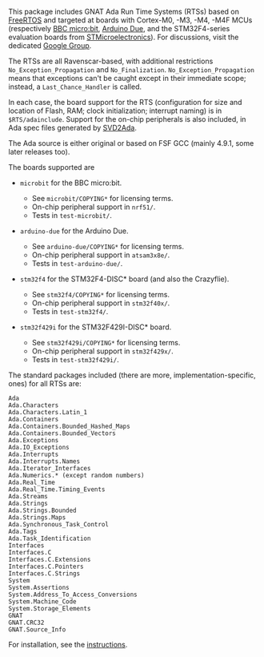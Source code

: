 This package includes GNAT Ada Run Time Systems (RTSs) based on [FreeRTOS](http://www.freertos.org) and targeted at boards with Cortex-M0, -M3, -M4, -M4F MCUs (respectively [BBC micro:bit](http://microbit.org), [Arduino Due](https://www.arduino.cc), and the STM32F4-series evaluation boards from [STMicroelectronics](https://www.st.com)). For discussions, visit the dedicated [Google Group](https://groups.google.com/forum/#!forum/cortex-gnat-rts).

The RTSs are all Ravenscar-based, with additional restrictions `No_Exception_Propagation` and `No_Finalization`. `No_Exception_Propagation` means that exceptions can't be caught except in their immediate scope; instead, a `Last_Chance_Handler` is called.

In each case, the board support for the RTS (configuration for size and location of Flash, RAM; clock initialization; interrupt naming) is in `$RTS/adainclude`. Support for the on-chip peripherals is also included, in Ada spec files generated by [SVD2Ada](https://github.com/AdaCore/svd2ada).

The Ada source is either original or based on FSF GCC (mainly 4.9.1, some later releases too).

The boards supported are

* `microbit` for the BBC micro:bit.
  * See `microbit/COPYING*` for licensing terms.
  * On-chip peripheral support in `nrf51/`.
  * Tests in `test-microbit/`.

* `arduino-due` for the Arduino Due.
  * See `arduino-due/COPYING*` for licensing terms.
  * On-chip peripheral support in `atsam3x8e/`.
  * Tests in `test-arduino-due/`.

* `stm32f4` for the STM32F4-DISC* board (and also the Crazyflie).
  * See `stm32f4/COPYING*` for licensing terms.
  * On-chip peripheral support in `stm32f40x/`.
  * Tests in `test-stm32f4/`.

* `stm32f429i` for the STM32F429I-DISC* board.
  * See `stm32f429i/COPYING*` for licensing terms.
  * On-chip peripheral support in `stm32f429x/`.
  * Tests in `test-stm32f429i/`.

The standard packages included (there are more, implementation-specific, ones) for all RTSs are:

    Ada
    Ada.Characters
    Ada.Characters.Latin_1
    Ada.Containers
    Ada.Containers.Bounded_Hashed_Maps
    Ada.Containers.Bounded_Vectors
    Ada.Exceptions
    Ada.IO_Exceptions
    Ada.Interrupts
    Ada.Interrupts.Names
    Ada.Iterator_Interfaces
    Ada.Numerics.* (except random numbers)
    Ada.Real_Time
    Ada.Real_Time.Timing_Events
    Ada.Streams
    Ada.Strings
    Ada.Strings.Bounded
    Ada.Strings.Maps
    Ada.Synchronous_Task_Control
    Ada.Tags
    Ada.Task_Identification
    Interfaces
    Interfaces.C
    Interfaces.C.Extensions
    Interfaces.C.Pointers
    Interfaces.C.Strings
    System
    System.Assertions
    System.Address_To_Access_Conversions
    System.Machine_Code
    System.Storage_Elements
    GNAT
    GNAT.CRC32
    GNAT.Source_Info

For installation, see the [instructions](INSTALL.md).
